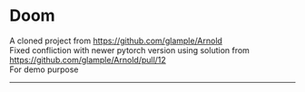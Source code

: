 # Doom
A cloned project from https://github.com/glample/Arnold <br>
Fixed confliction with newer pytorch version using solution from https://github.com/glample/Arnold/pull/12 <br>
For demo purpose
___
